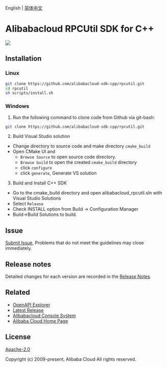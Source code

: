 English | [简体中文](/README-zh-CN.md)


# Alibabacloud RPCUtil SDK for C++

![](https://aliyunsdk-pages.alicdn.com/icons/AlibabaCloud.svg)


## Installation

### Linux

```bash
git clone https://github.com/alibabacloud-sdk-cpp/rpcutil.git
cd rpcutil
sh scripts/install.sh
```

### Windows

1. Run the following command to clone code from Github via git-bash:

  ```bash
  git clone https://github.com/alibabacloud-sdk-cpp/rpcutil.git
  ```
2. Build Visual Studio solution
  * Change directory to source code and make directory `cmake_build`
  * Open CMake UI and
    * `Browse Source` to open source code directory.
    * `Browse build`  to open the created `cmake_build` directory
    * click `configure`
    * click `generate`, Generate VS solution

3. Build and Install C++ SDK
  * Go to the cmake_build directory and open alibabacloud_rpcutil.sln with Visual Studio Solutions
  * Select  `Release`
  * Check INSTALL option from Build -> Configuration Manager
  * Build->Build Solutions to build.


## Issue

[Submit Issue](https://github.com/alibabacloud-sdk-cpp/rpcutil/issues/new/choose), Problems that do not meet the guidelines may close immediately.


## Release notes

Detailed changes for each version are recorded in the [Release Notes](/CHANGELOG.md).

## Related

* [OpenAPI Explorer][open-api]
* [Latest Release][latest-release]
* [Alibabacloud Console System][console]
* [Alibaba Cloud Home Page][aliyun]

## License

[Apache-2.0](/LICENSE.md)

Copyright (c) 2009-present, Alibaba Cloud All rights reserved.

[open-api]: https://api.aliyun.com
[latest-release]: https://github.com/alibabacloud-sdk-cpp/rpcutil/releases
[console]: https://home.console.aliyun.com
[aliyun]: https://www.aliyun.com
